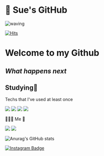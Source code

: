 # 🐣 Sue's GitHub


![waving](https://capsule-render.vercel.app/api?type=waving&height=200&text=Suhyun&animation=fadeIn&fontAlign=80&fontAlignY=40&color=gradient)

[![Hits](https://hits.seeyoufarm.com/api/count/incr/badge.svg?url=https%3A%2F%2Fgithub.com%2Fsue0725%2Fhit-counter&count_bg=%23B5E9E8&title_bg=%23B7B6ED&icon=&icon_color=%23F3EAEA&title=hits&edge_flat=false)](https://hits.seeyoufarm.com)

# Welcome to my Github
## _What happens next_


## Studying📕

Techs that I've used at least once


  <img src="https://img.shields.io/badge/Python-3766AB?style=flat-square&logo=Python&logoColor=white"/></a>
  <img src="https://img.shields.io/badge/Go-00ADD8?style=flat-square&logo=Go&logoColor=white"/></a>
  <img src="https://img.shields.io/badge/C-A8B9CC?style=flat-square&logo=C&logoColor=white"/></a>
  <img src="https://img.shields.io/badge/Java-0071B5?style=flat-square&logo=Java&logoColor=white"/></a>
  
🤸🏻‍♀️ Me 🤸

   <img src="https://img.shields.io/badge/Instagram-E4405F?style=flat-square&logo=Instagram&logoColor=white"/></a>
   <img src="https://img.shields.io/badge/Gmail-EA4335?style=flat-square&logo=Gmail&logoColor=white"/></a>

![Anurag's GitHub stats](https://github-readme-stats.vercel.app/api?username=sue0725&&show_icons=true&&theme=gruvbox)

[![Instagram Badge](https://img.shields.io/badge/Gmail-d14836?style=flat-square&logo=Gmail&logoColor=white&link=mailto:suhyunn0725@gmail.com)](mailto:suhyunn0725@gmail.com)
